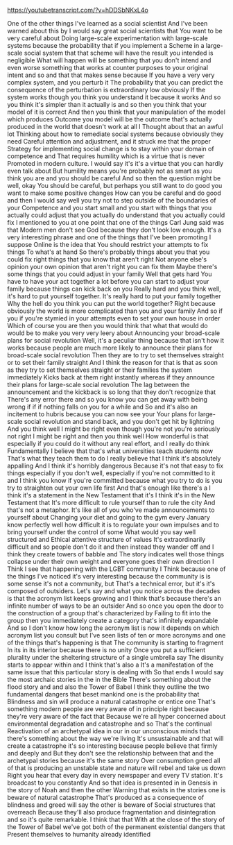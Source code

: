 https://youtubetranscript.com/?v=hDDSbNKxL4o

 One of the other things I've learned as a social scientist And I've been warned about this by I would say great social scientists that You want to be very careful about Doing large-scale experimentation with large-scale systems because the probability that if you implement a Scheme in a large-scale social system that that scheme will have the result you intended is negligible What will happen will be something that you don't intend and even worse something that works at counter purposes to your original intent and so and that that makes sense because If you have a very very complex system, and you perturb it The probability that you can predict the consequence of the perturbation is extraordinary low obviously If the system works though you think you understand it because it works And so you think it's simpler than it actually is and so then you think that your model of it is correct And then you think that your manipulation of the model which produces Outcome you model will be the outcome that's actually produced in the world that doesn't work at all I Thought about that an awful lot Thinking about how to remediate social systems because obviously they need Careful attention and adjustment, and it struck me that the proper Strategy for implementing social change is to stay within your domain of competence and That requires humility which is a virtue that is never Promoted in modern culture. I would say it's it's a virtue that you can hardly even talk about But humility means you're probably not as smart as you think you are and you should be careful And so then the question might be well, okay You should be careful, but perhaps you still want to do good you want to make some positive changes How can you be careful and do good and then I would say well you try not to step outside of the boundaries of your Competence and you start small and you start with things that you actually could adjust that you actually do understand that you actually could fix I mentioned to you at one point that one of the things Carl Jung said was that Modern men don't see God because they don't look low enough. It's a very interesting phrase and one of the things that I've been promoting I suppose Online is the idea that You should restrict your attempts to fix things To what's at hand So there's probably things about you that you could fix right things that you know that aren't right Not anyone else's opinion your own opinion that aren't right you can fix them Maybe there's some things that you could adjust in your family Well that gets hard You have to have your act together a lot before you can start to adjust your family because things can kick back on you Really hard and you think well, it's hard to put yourself together. It's really hard to put your family together Why the hell do you think you can put the world together? Right because obviously the world is more complicated than you and your family And so if you if you're stymied in your attempts even to set your own house in order Which of course you are then you would think that what that would do would be to make you very very leery about Announcing your broad-scale plans for social revolution Well, it's a peculiar thing because that isn't how it works because people are much more likely to announce their plans for broad-scale social revolution Then they are to try to set themselves straight or to set their family straight And I think the reason for that is that as soon as they try to set themselves straight or their families the system immediately Kicks back at them right instantly whereas if they announce their plans for large-scale social revolution The lag between the announcement and the kickback is so long that they don't recognize that There's any error there and so you know you can get away with being wrong if if if nothing falls on you for a while and So and it's also an incitement to hubris because you can now see your Your plans for large-scale social revolution and stand back, and you don't get hit by lightning And you think well I might be right even though you're not you're seriously not right I might be right and then you think well How wonderful is that especially if you could do it without any real effort, and I really do think Fundamentally I believe that that's what universities teach students now That's what they teach them to do I really believe that I think it's absolutely appalling And I think it's horribly dangerous Because it's not that easy to fix things especially if you don't well, especially if you're not committed to it and I think you know if you're committed because what you try to do is you try to straighten out your own life first And that's enough like there's a I think it's a statement in the New Testament that it's I think it's in the New Testament that It's more difficult to rule yourself than to rule the city And that's not a metaphor. It's like all of you who've made announcements to yourself about Changing your diet and going to the gym every January know perfectly well how difficult it is to regulate your own impulses and to bring yourself under the control of some What would you say well structured and Ethical attentive structure of values It's extraordinarily difficult and so people don't do it and then instead they wander off and I think they create towers of babble and The story indicates well those things collapse under their own weight and everyone goes their own direction I Think I see that happening with the LGBT community I Think because one of the things I've noticed it's very interesting because the community is is some sense it's not a community, but That's a technical error, but it's it's composed of outsiders. Let's say and what you notice across the decades is that the acronym list keeps growing and I think that's because there's an infinite number of ways to be an outsider And so once you open the door to the construction of a group that's characterized by Failing to fit into the group then you immediately create a category that's infinitely expandable And so I don't know how long the acronym list is now it depends on which acronym list you consult but I've seen lists of ten or more acronyms and one of the things that's happening is that The community is starting to fragment In its in its interior because there is no unity Once you put a sufficient plurality under the sheltering structure of a single umbrella say The disunity starts to appear within and I think that's also a It's a manifestation of the same issue that this particular story is dealing with So that ends I would say the most archaic stories in the in the Bible There's something about the flood story and and also the Tower of Babel I think they outline the two fundamental dangers that beset mankind one is the probability that Blindness and sin will produce a natural catastrophe or entice one That's something modern people are very aware of in principle right because they're very aware of the fact that Because we're all hyper concerned about environmental degradation and catastrophe and so That's the continual Reactivation of an archetypal idea in our in our unconscious minds that there's something about the way we're living It's unsustainable and that will create a catastrophe it's so interesting because people believe that firmly and deeply and But they don't see the relationship between that and the archetypal stories because it's the same story Over consumption greed all of that is producing an unstable state and nature will rebel and take us down Right you hear that every day in every newspaper and every TV station. It's broadcast to you constantly And so that idea is presented in in Genesis in the story of Noah and then the other Warning that exists in the stories one is beware of natural catastrophe That's produced as a consequence of blindness and greed will say the other is beware of Social structures that overreach Because they'll also produce fragmentation and disintegration and so it's quite remarkable. I think that that With at the close of the story of the Tower of Babel we've got both of the permanent existential dangers that Present themselves to humanity already identified